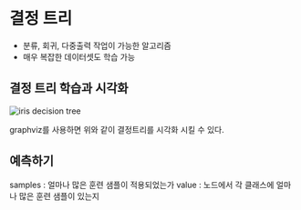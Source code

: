# 결정 트리

- 분류, 회귀, 다중출력 작업이 가능한 알고리즘
- 매우 복잡한 데이터셋도 학습 가능

## 결정 트리 학습과 시각화

![iris decision tree](https://2bhapby.github.io/images/iris_decision_tree.PNG)

graphviz를 사용하면 위와 같이 결정트리를 시각화 시킬 수 있다.

## 예측하기

samples : 얼마나 많은 훈련 샘플이 적용되었는가
value : 노드에서 각 클래스에 얼마나 많은 훈련 샘플이 있는지

<!--stackedit_data:
eyJoaXN0b3J5IjpbLTEzNzUwMywtNTM2NDQwMDM1LC0yMDg4Nz
Q2NjEyXX0=
-->